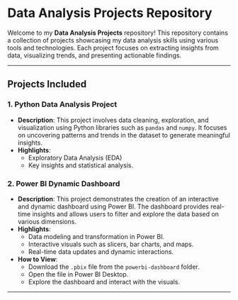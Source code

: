 # Data Analysis Projects Repository

Welcome to my **Data Analysis Projects** repository! This repository contains a collection of projects showcasing my data analysis skills using various tools and technologies. Each project focuses on extracting insights from data, visualizing trends, and presenting actionable findings.

---

## Projects Included

### 1. **Python Data Analysis Project**
   - **Description**: This project involves data cleaning, exploration, and visualization using Python libraries such as `pandas` and `numpy`. It focuses on uncovering patterns and trends in the dataset to generate meaningful insights.
   - **Highlights**:
     - Exploratory Data Analysis (EDA)
     - Key insights and statistical analysis.

### 2. **Power BI Dynamic Dashboard**
   - **Description**: This project demonstrates the creation of an interactive and dynamic dashboard using Power BI. The dashboard provides real-time insights and allows users to filter and explore the data based on various dimensions.
   - **Highlights**:
     - Data modeling and transformation in Power BI.
     - Interactive visuals such as slicers, bar charts, and maps.
     - Real-time data updates and dynamic interactions.
   - **How to View**:
     - Download the `.pbix` file from the `powerbi-dashboard` folder.
     - Open the file in Power BI Desktop.
     - Explore the dashboard and interact with the visuals.

---
